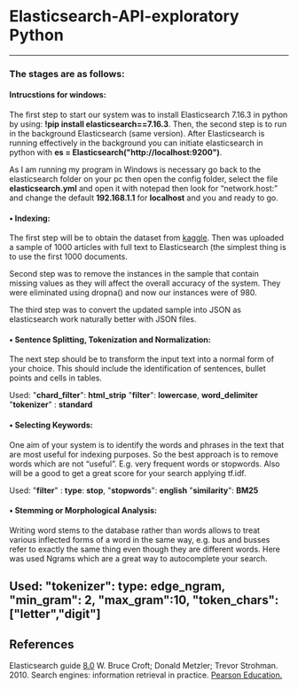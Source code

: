 # Elasticsearch-API-exploratory Python
---

### The stages are as follows:

#### Intrucstions for windows: 
The first step to start our system was to install Elasticsearch 7.16.3 in python by using: __!pip install elasticsearch==7.16.3__. Then, the second step is to run in the background Elasticsearch (same version). After Elasticsearch is running effectively in the background you can initiate elasticsearch in python with __es = Elasticsearch("http://localhost:9200")__.

As I am running my program in Windows is necessary go back to the elasticsearch folder on your pc then open the config folder, select the file __elasticsearch.yml__ and open it with notepad then look for “network.host:” and change the default __192.168.1.1__ for __localhost__ and you and ready to go.

#### •	Indexing:
The first step will be to obtain the dataset from [kaggle](https://www.kaggle.com/jrobischon/wikipedia-movie-plots?select=wiki_movie_plots_deduped.csv ). Then was uploaded a sample of 1000 articles with full text to Elasticsearch (the simplest thing is to use the first 1000 documents.

Second step was to remove the instances in the sample that contain missing values as they will affect the overall accuracy of the system. They were eliminated  using dropna() and now our instances were of 980.

The third step was to convert the updated sample into JSON as elasticsearch work naturally better with JSON files.

#### •	Sentence Splitting, Tokenization and Normalization: 
The next step should be to transform the input text into a normal form of your choice. This should include the identification of sentences, bullet points and cells in tables. 

Used:
"__chard_filter__": __html_strip__
"__filter__": __lowercase__, __word_delimiter__
"__tokenizer__" : __standard__

#### •	Selecting Keywords: 
One aim of your system is to identify the words and phrases in the text that are most useful for indexing purposes. So the best approach is to remove words which are not “useful”. E.g. very frequent words or stopwords. Also will be a good to get a great score for your search applying tf.idf.

Used:
"__filter__" : __type__: __stop__, 
           "__stopwords__": __english__
"__similarity__": __BM25__

#### •	Stemming or Morphological Analysis: 
Writing word stems to the database rather than words allows to treat various inflected forms of a word in the same way, e.g. bus and busses refer to exactly the same thing even though they are different words. Here was used Ngrams which are a great way to autocomplete your search.

Used:
"__tokenizer__": 
     __type__: __edge_ngram__, 
     "__min_gram__": 2, 
     "__max_gram__":10,
     "__token_chars__":["__letter"__,"__digit__"]
---
## References
Elasticsearch guide [8.0](https://www.elastic.co/guide/en/elasticsearch/reference/current/index.html)
W. Bruce Croft; Donald Metzler; Trevor Strohman. 2010. Search engines: information retrieval in practice. [Pearson Education.](http://ciir.cs.umass.edu/downloads/SEIRiP.pdf) 
